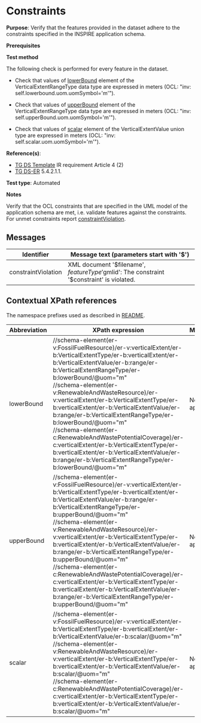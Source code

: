 # Constraints

**Purpose**: Verify that the features provided in the dataset adhere to the constraints specified in the INSPIRE application schema.

**Prerequisites**

**Test method**

The following check is performed for every feature in the dataset.

* Check that values of [lowerBound](#lowerBound) element of the VerticalExtentRangeType data type are expressed in meters (OCL: "inv: self.lowerbound.uom.uomSymbol='m'").

* Check that values of [upperBound](#upperBound) element of the VerticalExtentRangeType data type are expressed in meters (OCL: "inv: self.upperBound.uom.uomSymbol='m'").

* Check that values of [scalar](#scalar) element of the VerticalExtentValue union type are expressed in meters (OCL: "inv: self.scalar.uom.uomSymbol='m'").


**Reference(s)**: 

* [TG DS Template](./README.md#ref_TG_DS_tmpl) IR requirement Article 4 (2)
* [TG DS-ER](./README.md#ref_TG_DS_ER) 5.4.2.1.1.

**Test type**: Automated

**Notes** 

Verify that the OCL constraints that are specified in the UML model of the application schema are met, i.e. validate features against the constraints. For unmet constraints report [constraintViolation](#constraintViolation).

## Messages

Identifier  |  Message text (parameters start with '$')
---------------------------------------------------------- | -------------------------------------------------------------------------
constraintViolation <a name="constraintViolation"/>  |  XML document '$filename', $featureType '$gmlid': The constraint '$constraint' is violated.

## Contextual XPath references

The namespace prefixes used as described in [README](./README.md#namespaces).

Abbreviation                   |  XPath expression                 |Multiplicity       |Voidable
------------------------------ | --------------------------------- | ------------------|----------
lowerBound <a name="lowerBound"></a> | //schema-element(er-v:FossilFuelResource)/er-v:verticalExtent/er-b:VerticalExtentType/er-b:verticalExtent/er-b:VerticalExtentValue/er-b:range/er-b:VerticalExtentRangeType/er-b:lowerBound/@uom="m" <br> //schema-element(er-v:RenewableAndWasteResource)/er-v:verticalExtent/er-b:VerticalExtentType/er-b:verticalExtent/er-b:VerticalExtentValue/er-b:range/er-b:VerticalExtentRangeType/er-b:lowerBound/@uom="m" <br> //schema-element(er-c:RenewableAndWastePotentialCoverage)/er-c:verticalExtent/er-b:VerticalExtentType/er-b:verticalExtent/er-b:VerticalExtentValue/er-b:range/er-b:VerticalExtentRangeType/er-b:lowerBound/@uom="m" | Not applicable | Not applicable
upperBound <a name="upperBound"></a> | //schema-element(er-v:FossilFuelResource)/er-v:verticalExtent/er-b:VerticalExtentType/er-b:verticalExtent/er-b:VerticalExtentValue/er-b:range/er-b:VerticalExtentRangeType/er-b:upperBound/@uom="m" <br> //schema-element(er-v:RenewableAndWasteResource)/er-v:verticalExtent/er-b:VerticalExtentType/er-b:verticalExtent/er-b:VerticalExtentValue/er-b:range/er-b:VerticalExtentRangeType/er-b:upperBound/@uom="m" <br> //schema-element(er-c:RenewableAndWastePotentialCoverage)/er-c:verticalExtent/er-b:VerticalExtentType/er-b:verticalExtent/er-b:VerticalExtentValue/er-b:range/er-b:VerticalExtentRangeType/er-b:upperBound/@uom="m" | Not applicable | Not applicable
scalar <a name="scalar"></a> | //schema-element(er-v:FossilFuelResource)/er-v:verticalExtent/er-b:VerticalExtentType/er-b:verticalExtent/er-b:VerticalExtentValue/er-b:scalar/@uom="m" <br> //schema-element(er-v:RenewableAndWasteResource)/er-v:verticalExtent/er-b:VerticalExtentType/er-b:verticalExtent/er-b:VerticalExtentValue/er-b:scalar/@uom="m" <br> //schema-element(er-c:RenewableAndWastePotentialCoverage)/er-c:verticalExtent/er-b:VerticalExtentType/er-b:verticalExtent/er-b:VerticalExtentValue/er-b:scalar/@uom="m" | Not applicable | Not applicable